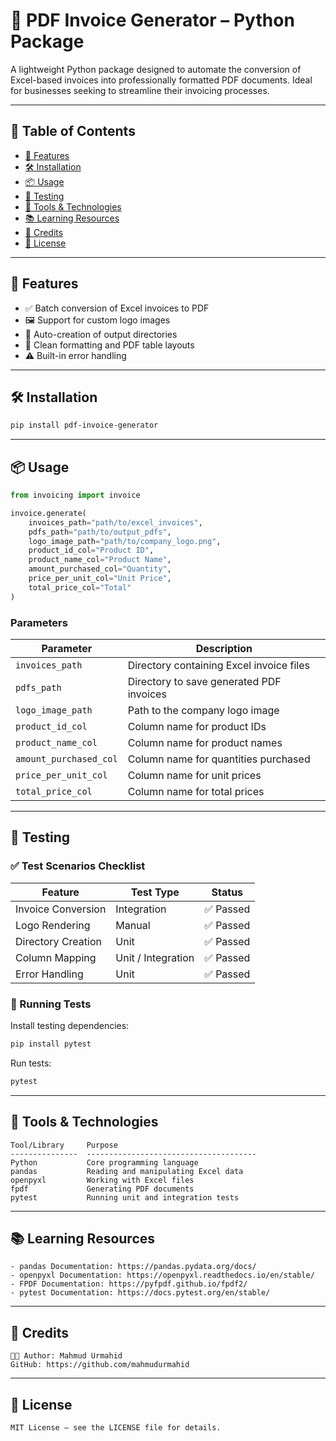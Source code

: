 # 📄 PDF Invoice Generator – Python Package

A lightweight Python package designed to automate the conversion of Excel-based invoices into professionally formatted PDF documents. Ideal for businesses seeking to streamline their invoicing processes.

---

## 📖 Table of Contents

- [🚀 Features](#-features)
- [🛠 Installation](#-installation)
- [📦 Usage](#-usage)
- [🧪 Testing](#-testing)
- [🧰 Tools & Technologies](#-tools--technologies)
- [📚 Learning Resources](#-learning-resources)
- [🙌 Credits](#-credits)
- [📄 License](#-license)

---

## 🚀 Features

- ✅ Batch conversion of Excel invoices to PDF
- 🖼️ Support for custom logo images
- 📁 Auto-creation of output directories
- 📄 Clean formatting and PDF table layouts
- ⚠️ Built-in error handling

---

## 🛠 Installation

```bash
pip install pdf-invoice-generator
```

---

## 📦 Usage

```python
from invoicing import invoice

invoice.generate(
    invoices_path="path/to/excel_invoices",
    pdfs_path="path/to/output_pdfs",
    logo_image_path="path/to/company_logo.png",
    product_id_col="Product ID",
    product_name_col="Product Name",
    amount_purchased_col="Quantity",
    price_per_unit_col="Unit Price",
    total_price_col="Total"
)
```

### Parameters

| Parameter              | Description                              |
| ---------------------- | ---------------------------------------- |
| `invoices_path`        | Directory containing Excel invoice files |
| `pdfs_path`            | Directory to save generated PDF invoices |
| `logo_image_path`      | Path to the company logo image           |
| `product_id_col`       | Column name for product IDs              |
| `product_name_col`     | Column name for product names            |
| `amount_purchased_col` | Column name for quantities purchased     |
| `price_per_unit_col`   | Column name for unit prices              |
| `total_price_col`      | Column name for total prices             |

---

## 🧪 Testing

### ✅ Test Scenarios Checklist

| Feature            | Test Type          | Status    |
| ------------------ | ------------------ | --------- |
| Invoice Conversion | Integration        | ✅ Passed |
| Logo Rendering     | Manual             | ✅ Passed |
| Directory Creation | Unit               | ✅ Passed |
| Column Mapping     | Unit / Integration | ✅ Passed |
| Error Handling     | Unit               | ✅ Passed |

### 🧪 Running Tests

Install testing dependencies:

```bash
pip install pytest
```

Run tests:

```bash
pytest
```

---

## 🧰 Tools & Technologies

```plaintext
Tool/Library     Purpose
---------------  --------------------------------------
Python           Core programming language
pandas           Reading and manipulating Excel data
openpyxl         Working with Excel files
fpdf             Generating PDF documents
pytest           Running unit and integration tests
```

---

## 📚 Learning Resources

```plaintext
- pandas Documentation: https://pandas.pydata.org/docs/
- openpyxl Documentation: https://openpyxl.readthedocs.io/en/stable/
- FPDF Documentation: https://pyfpdf.github.io/fpdf2/
- pytest Documentation: https://docs.pytest.org/en/stable/
```

---

## 🙌 Credits

```plaintext
👨‍💻 Author: Mahmud Urmahid
GitHub: https://github.com/mahmudurmahid
```

---

## 📄 License

```plaintext
MIT License – see the LICENSE file for details.
```

